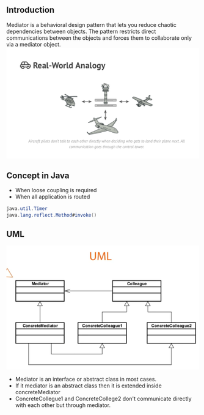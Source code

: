 ## Introduction ##
 Mediator is a behavioral design pattern that lets you reduce chaotic dependencies between objects. 
 The pattern restricts direct communications between the objects and forces them to collaborate only via a mediator object.
  <img src="mediator.png" />

## Concept in Java ##
- When loose coupling is required
- When all application is routed

```java
java.util.Timer
java.lang.reflect.Method#invoke()
```
 
## UML ##
<img src="mediator_uml.png"/>

- Mediator is an interface or abstract class in most cases.
- If it mediator is an abstract class then it is extended inside concreteMediator
- ConcreteCollegue1 and ConcreteCollege2 don't communicate directly with each other but through mediator.

